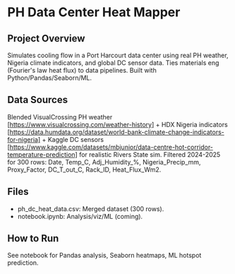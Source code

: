 # PH Data Center Heat Mapper

## Project Overview
Simulates cooling flow in a Port Harcourt data center using real PH weather, Nigeria climate indicators, and global DC sensor data. Ties materials eng (Fourier's law heat flux) to data pipelines. Built with Python/Pandas/Seaborn/ML.

## Data Sources
Blended VisualCrossing PH weather [https://www.visualcrossing.com/weather-history] + HDX Nigeria indicators [https://data.humdata.org/dataset/world-bank-climate-change-indicators-for-nigeria] + Kaggle DC sensors [https://www.kaggle.com/datasets/mbjunior/data-centre-hot-corridor-temperature-prediction] for realistic Rivers State sim. Filtered 2024-2025 for 300 rows: Date, Temp_C, Adj_Humidity_%, Nigeria_Precip_mm, Proxy_Factor, DC_T_out_C, Rack_ID, Heat_Flux_Wm2.

## Files
- ph_dc_heat_data.csv: Merged dataset (300 rows).
- notebook.ipynb: Analysis/viz/ML (coming).

## How to Run
See notebook for Pandas analysis, Seaborn heatmaps, ML hotspot prediction.